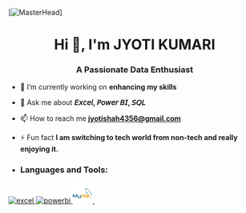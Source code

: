 [![MasterHead ]( https://media.istockphoto.com/id/1286642964/photo/analyst-working-with-business-analytics-and-data-management-system-on-computer-to-make-report.jpg?s=612x612&w=0&k=20&c=Qo8jWvG-RtH2UIMRg0OlU8IWl4ve-Ups5kydf3TzgXs=)]
<h1 align="center">Hi 👋, I'm JYOTI KUMARI </h1>
<h3 align="center">A Passionate Data Enthusiast </h3>


- 🔭 I’m currently working on **enhancing my skills**
- 💬 Ask me about **𝘌𝘹𝘤𝘦𝘭, 𝘗𝘰𝘸𝘦𝘳 𝘉𝘐, 𝘚𝘘𝘓**
- 📫 How to reach me **jyotishah4356@gmail.com**
- ⚡ Fun fact **I am switching to tech world from non-tech and really enjoying it.**

- <h3 align="left">Languages and Tools:</h3>
<p align="left"><a href="https://www.microsoft.com/en-us/microsoft-365/excel" target="_blank" 
rel="noreferrer"> <img src="https://img.icons8.com/color/512/microsoft-excel-2019--v1.png"
alt="excel" width="40" height="40"/> </a> <a href="https://powerbi.microsoft.com/en-au/" target="_blank" 
rel="noreferrer"> <img src="https://img.icons8.com/color/1x/power-bi.png" alt="powerbi" width="40" height="40"/> </a> <a href="https://www.mysql.com/" target="_blank"
rel="noreferrer"> <img
src="https://raw.githubusercontent.com/devicons/devicon/master/icons/mysql/mysql-original-wordmark.svg" alt="mysql" width="40" height="40"/> </a> <a 
href="https://www.python.org" target="_blank" rel="noreferrer"> <img

                                                                  
